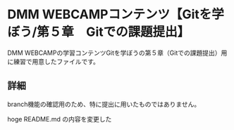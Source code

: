 # DMM WEBCAMPコンテンツ【Gitを学ぼう/第５章　Gitでの課題提出】
DMM WEBCAMPの学習コンテンツGitを学ぼうの第５章（Gitでの課題提出）用に練習で用意したファイルです。
## 詳細
branch機能の確認用のため、特に提出に用いたものではありません。

hoge
README.md の内容を変更した
